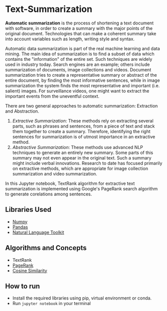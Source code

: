 # Text-Summarization
**Automatic summarization** is the process of shortening a text document with software, in order to create a summary with the major points of the original document. Technologies that can make a coherent summary take into account variables such as length, writing style and syntax.

Automatic data summarization is part of the real machine learning and data mining. The main idea of summarization is to find a subset of data which contains the "information" of the entire set. Such techniques are widely used in industry today. Search engines are an example; others include summarization of documents, image collections and videos. Document summarization tries to create a representative summary or abstract of the entire document, by finding the most informative sentences, while in image summarization the system finds the most representative and important (i.e. salient) images. For surveillance videos, one might want to extract the important events from the uneventful context.

There are two general approaches to automatic summarization: Extraction and Abstraction. 
1. *Extractive Summarization*: These methods rely on extracting several parts, such as phrases and sentences, from a piece of text and stack them together to create a summary. Therefore, identifying the right sentences for summarization is of utmost importance in an extractive method.
2. *Abstractive Summarization*: These methods use advanced NLP techniques to generate an entirely new summary. Some parts of this summary may not even appear in the original text. Such a summary might include verbal innovations. 
Research to date has focused primarily on extractive methods, which are appropriate for image collection summarization and video summarization.

In this Jupyter notebook, TextRank algorithm for extractive text summarization is implemented using Google's PageRank search algorithm to generate corelations among sentences.

## Libraries Used
- [Numpy](http://www.numpy.org)
- [Pandas](https://pandas.pydata.org/)
- [Natural Language Toolkit](https://www.nltk.org/)

## Algorithms and Concepts
- TextRank
- [PageRank](https://en.wikipedia.org/wiki/PageRank)
- [Cosine Similarity](https://en.wikipedia.org/wiki/Cosine_similarity)

## How to run
- Install the required libraries using pip, virtual environment or conda.
- Run `jupyter notebook` in your terminal
